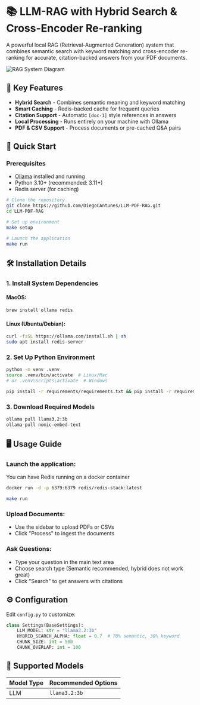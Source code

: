 # 📚 LLM-RAG with Hybrid Search & Cross-Encoder Re-ranking

A powerful local RAG (Retrieval-Augmented Generation) system that combines semantic search with keyword matching and cross-encoder re-ranking for accurate, citation-backed answers from your PDF documents.

![RAG System Diagram](https://i.imgur.com/oPX2tRA.jpeg)

## 🌟 Key Features
- **Hybrid Search** - Combines semantic meaning and keyword matching
- **Smart Caching** - Redis-backed cache for frequent queries
- **Citation Support** - Automatic `[doc-1]` style references in answers
- **Local Processing** - Runs entirely on your machine with Ollama
- **PDF & CSV Support** - Process documents or pre-cached Q&A pairs

## 🚀 Quick Start

### Prerequisites
- [Ollama](https://ollama.ai/) installed and running
- Python 3.10+ (recommended: 3.11+)
- Redis server (for caching)

```bash
# Clone the repository
git clone https://github.com/DiegoCAntunes/LLM-PDF-RAG.git
cd LLM-PDF-RAG

# Set up environment
make setup

# Launch the application
make run
```

## 🛠️ Installation Details

### 1. Install System Dependencies

#### MacOS:
```bash
brew install ollama redis
```

#### Linux (Ubuntu/Debian):
```bash
curl -fsSL https://ollama.com/install.sh | sh
sudo apt install redis-server
```

### 2. Set Up Python Environment
```bash
python -m venv .venv
source .venv/bin/activate  # Linux/Mac
# or .venv\Scripts\activate  # Windows

pip install -r requirements/requirements.txt && pip install -r requirements/requirements-dev.txt
```

### 3. Download Required Models
```bash
ollama pull llama3.2:3b
ollama pull nomic-embed-text
```

## 🖥️ Usage Guide

### Launch the application:
You can have Redis running on a docker container
```bash
docker run -d -p 6379:6379 redis/redis-stack:latest
```

```bash
make run
```

### Upload Documents:
- Use the sidebar to upload PDFs or CSVs
- Click "Process" to ingest the documents

### Ask Questions:
- Type your question in the main text area
- Choose search type (Semantic recommended, hybrid does not work great)
- Click "Search" to get answers with citations

## ⚙️ Configuration
Edit `config.py` to customize:

```python
class Settings(BaseSettings):
    LLM_MODEL: str = "llama3.2:3b"
    HYBRID_SEARCH_ALPHA: float = 0.7  # 70% semantic, 30% keyword
    CHUNK_SIZE: int = 500
    CHUNK_OVERLAP: int = 100
```

## 🧠 Supported Models

| Model Type | Recommended Options |
|------------|---------------------|
| LLM       | `llama3.2:3b`         |
